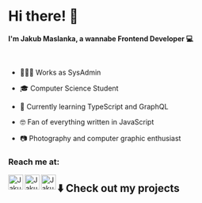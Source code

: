 # Hi there! 👋

**I'm Jakub Maslanka, a wannabe Frontend Developer 💻**

<br/>

- 👨🏻‍💻 Works as SysAdmin

- 🎓 Computer Science Student 
- 🌱 Currently learning TypeScript and GraphQL
- 🤓 Fan of  everything written in JavaScript
- 📷 Photography and computer graphic enthusiast

### Reach me at:

<a href="https://github.com/JakubMaslanka">
  <img align="left" alt="Jakub's Github" width="30px" src="https://cdn.jsdelivr.net/npm/simple-icons@v3/icons/github.svg" />
</a>
<a href="https://www.linkedin.com/in/jakub-ma%C5%9Blanka-29b2001a6/">
  <img align="left" alt="Jakub's Linkedin" width="30px" src="https://cdn.jsdelivr.net/npm/simple-icons@v3/icons/linkedin.svg" />
</a>
<a href="mailto:jakub.maslanka99@gmail.com">
  <img align="left" width="30px" src="https://cdn.jsdelivr.net/npm/simple-icons@3.3.0/icons/gmail.svg" alt="Jakub's Mail" />
</a>

## ⬇️  Check out my projects

